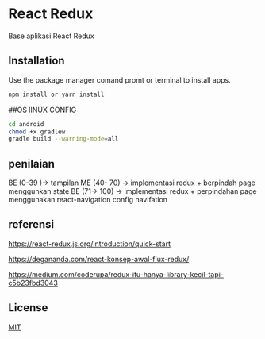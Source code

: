 # React Redux

Base aplikasi React Redux

## Installation

Use the package manager  comand promt or terminal to install apps.

```bash
npm install or yarn install
```

##OS lINUX CONFIG
```bash
cd android
chmod +x gradlew
gradle build --warning-mode=all
```

## penilaian
 BE (0-39 )-> tampilan 
 ME (40- 70) -> implementasi redux + berpindah page menggunkan state 
 BE  (71-> 100) -> implementasi redux + perpindahan page menggunakan react-navigation 
 config navifation 
## referensi

https://react-redux.js.org/introduction/quick-start

https://degananda.com/react-konsep-awal-flux-redux/

https://medium.com/coderupa/redux-itu-hanya-library-kecil-tapi-c5b23fbd3043

 
## License
[MIT](https://choosealicense.com/licenses/mit/)
